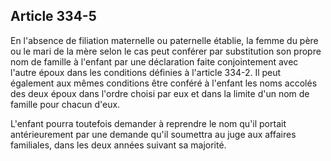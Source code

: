 Article 334-5
----
En l'absence de filiation maternelle ou paternelle établie, la femme du père ou
le mari de la mère selon le cas peut conférer par substitution son propre nom de
famille à l'enfant par une déclaration faite conjointement avec l'autre époux
dans les conditions définies à l'article 334-2. Il peut également aux mêmes
conditions être conféré à l'enfant les noms accolés des deux époux dans l'ordre
choisi par eux et dans la limite d'un nom de famille pour chacun d'eux.

L'enfant pourra toutefois demander à reprendre le nom qu'il portait
antérieurement par une demande qu'il soumettra au juge aux affaires familiales,
dans les deux années suivant sa majorité.
